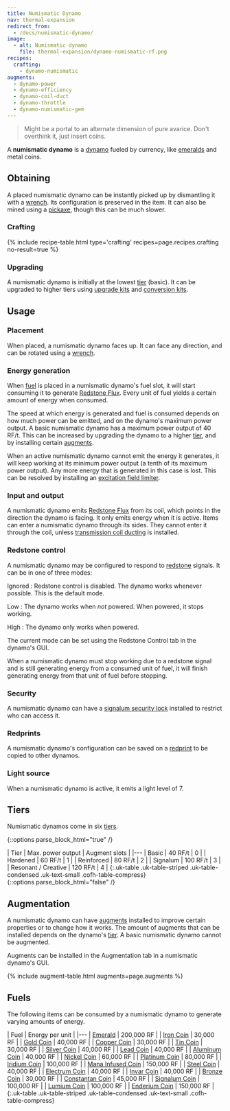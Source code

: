 ```yaml
---
title: Numismatic Dynamo
nav: thermal-expansion
redirect_from:
  - /docs/numismatic-dynamo/
image:
  - alt: Numismatic dynamo
    file: thermal-expansion/dynamo-numismatic-rf.png
recipes:
  crafting:
    - dynamo-numismatic
augments:
  - dynamo-power
  - dynamo-efficiency
  - dynamo-coil-duct
  - dynamo-throttle
  - dynamo-numismatic-gem
---
```


> Might be a portal to an alternate dimension of pure avarice. Don't overthink
> it, just insert coins.


A **numismatic dynamo** is a [dynamo](/docs/dynamos/) fueled by currency, like
[emeralds](https://minecraft.gamepedia.com/Emerald) and metal coins.


Obtaining
---------

A placed numismatic dynamo can be instantly picked up by dismantling it with a
[wrench](/docs/wrenches/). Its configuration is preserved in the item. It can
also be mined using a [pickaxe](https://minecraft.gamepedia.com/Pickaxe), though
this can be much slower.

### Crafting
{% include recipe-table.html type='crafting' recipes=page.recipes.crafting no-result=true %}

### Upgrading
A numismatic dynamo is initially at the lowest [tier](#tiers) (basic). It can be
upgraded to higher tiers using [upgrade kits](/docs/upgrade-kits/) and
[conversion kits](/docs/conversion-kits/).


Usage
-----

### Placement
When placed, a numismatic dynamo faces up. It can face any direction, and can be
rotated using a [wrench](/docs/wrenches/).

### Energy generation
When [fuel](#fuels) is placed in a numismatic dynamo's fuel slot, it will start
consuming it to generate [Redstone Flux](/docs/redstone-flux/). Every unit of
fuel yields a certain amount of energy when consumed.

The speed at which energy is generated and fuel is consumed depends on how much
power can be emitted, and on the dynamo's maximum power output. A basic
numismatic dynamo has a maximum power output of 40 RF/t. This can be increased
by upgrading the dynamo to a higher [tier](#tiers), and by installing certain
[augments](#augmentation).

When an active numismatic dynamo cannot emit the energy it generates, it will
keep working at its minimum power output (a tenth of its maximum power output).
Any more energy that is generated in this case is lost. This can be resolved by
installing an [excitation field
limiter](/docs/augment-excitation-field-limiter/).

### Input and output
A numismatic dynamo emits [Redstone Flux](/docs/redstone-flux/) from its coil,
which points in the direction the dynamo is facing. It only emits energy when it
is active. Items can enter a numismatic dynamo through its sides. They cannot
enter it through the coil, unless [transmission coil
ducting](/docs/augment-transmission-coil-ducting/) is installed.

### Redstone control
A numismatic dynamo may be configured to respond to
[redstone](https://minecraft.gamepedia.com/Redstone) signals. It can be in one
of three modes:

Ignored
: Redstone control is disabled. The dynamo works whenever possible. This is the
default mode.

Low
: The dynamo works when *not* powered. When powered, it stops working.

High
: The dynamo only works when powered.

The current mode can be set using the Redstone Control tab in the dynamo's GUI.

When a numismatic dynamo must stop working due to a redstone signal and is still
generating energy from a consumed unit of fuel, it will finish generating energy
from that unit of fuel before stopping.

### Security
A numismatic dynamo can have a [signalum security
lock](/docs/signalum-security-lock/) installed to restrict who can access it.

### Redprints
A numismatic dynamo's configuration can be saved on a
[redprint](/docs/redprint/) to be copied to other dynamos.

### Light source
When a numismatic dynamo is active, it emits a light level of 7.


Tiers
-----

Numismatic dynamos come in six [tiers](/docs/tiers/).

{::options parse_block_html="true" /}
<div class="uk-overflow-container">
| Tier | Max. power output | Augment slots |
|---
| Basic | 40 RF/t | 0 |
| Hardened | 60 RF/t | 1 |
| Reinforced | 80 RF/t | 2 |
| Signalum | 100 RF/t | 3 |
| Resonant / Creative | 120 RF/t | 4 |
{:.uk-table .uk-table-striped .uk-table-condensed .uk-text-small .cofh-table-compress}
</div>
{::options parse_block_html="false" /}


Augmentation
------------

A numismatic dynamo can have [augments](/docs/augments/) installed to improve
certain properties or to change how it works. The amount of augments that can be
installed depends on the dynamo's [tier](#tiers). A basic numismatic dynamo
cannot be augmented.

Augments can be installed in the Augmentation tab in a numismatic dynamo's GUI.

{% include augment-table.html augments=page.augments %}


Fuels
-----

The following items can be consumed by a numismatic dynamo to generate varying
amounts of energy.

| Fuel | Energy per unit |
|---
| [Emerald](https://minecraft.gamepedia.com/Emerald) | 200,000 RF |
| [Iron Coin](/docs/iron-coin/) | 30,000 RF |
| [Gold Coin](/docs/gold-coin/) | 40,000 RF |
| [Copper Coin](/docs/copper-coin/) | 30,000 RF |
| [Tin Coin](/docs/tin-coin/) | 30,000 RF |
| [Silver Coin](/docs/silver-coin/) | 40,000 RF |
| [Lead Coin](/docs/lead-coin/) | 40,000 RF |
| [Aluminum Coin](/docs/aluminum-coin/) | 40,000 RF |
| [Nickel Coin](/docs/nickel-coin/) | 60,000 RF |
| [Platinum Coin](/docs/platinum-coin/) | 80,000 RF |
| [Iridium Coin](/docs/iridium-coin/) | 100,000 RF |
| [Mana Infused Coin](/docs/mana-infused-coin/) | 150,000 RF |
| [Steel Coin](/docs/steel-coin/) | 40,000 RF |
| [Electrum Coin](/docs/electrum-coin/) | 40,000 RF |
| [Invar Coin](/docs/invar-coin/) | 40,000 RF |
| [Bronze Coin](/docs/bronze-coin/) | 30,000 RF |
| [Constantan Coin](/docs/constantan-coin/) | 45,000 RF |
| [Signalum Coin](/docs/signalum-coin/) | 100,000 RF |
| [Lumium Coin](/docs/lumium-coin/) | 100,000 RF |
| [Enderium Coin](/docs/enderium-coin/) | 150,000 RF |
{:.uk-table .uk-table-striped .uk-table-condensed .uk-text-small .cofh-table-compress}
